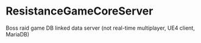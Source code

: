 # ResistanceGameCoreServer
Boss raid game DB linked data server (not real-time multiplayer, UE4 client, MariaDB)
